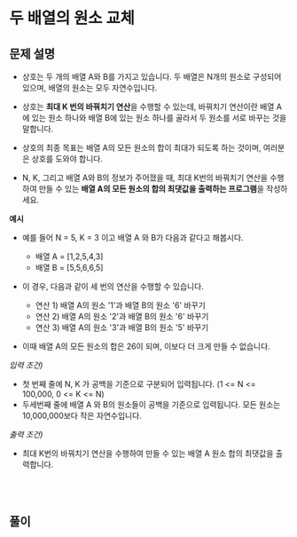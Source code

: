 # 두 배열의 원소 교체

## 문제 설명

- 상호는 두 개의 배열 A와 B를 가지고 있습니다. 두 배열은 N개의 원소로 구성되어 있으며, 배열의 원소는 모두 자연수입니다.

- 상호는 **최대 K 번의 바꿔치기 연산**을 수행할 수 있는데, 바꿔치기 연산이란 배열 A에 있는 원소 하나와 배열 B에 있는 원소 하나를 골라서 두 원소를 서로 바꾸는 것을 말합니다.

- 상호의 최종 목표는 배열 A의 모든 원소의 합이 최대가 되도록 하는 것이며, 여러분은 상호를 도와야 합니다.

- N, K, 그리고 배열 A와 B의 정보가 주어졌을 때, 최대 K번의 바꿔치기 연산을 수행하여 만들 수 있는 **배열 A의 모든 원소의 합의 최댓값을 출력하는 프로그램**을 작성하세요.

**예시**

- 예를 들어 N = 5, K = 3 이고 배열 A 와 B가 다음과 같다고 해봅시다.

  - 배열 A = \[1,2,5,4,3\]
  - 배열 B = \[5,5,6,6,5\]

- 이 경우, 다음과 같이 세 번의 연산을 수행할 수 있습니다.

  - 연산 1) 배열 A의 원소 '1'과 배열 B의 원소 '6' 바꾸기
  - 연산 2) 배열 A의 원소 '2'과 배열 B의 원소 '6' 바꾸기
  - 연산 3) 배열 A의 원소 '3'과 배열 B의 원소 '5' 바꾸기

- 이때 배열 A의 모든 원소의 합은 26이 되며, 이보다 더 크게 만들 수 없습니다.

_입력 조건)_

- 첫 번째 줄에 N, K 가 공백을 기준으로 구분되어 입력됩니다. (1 <= N <= 100,000, 0 <= K <= N)
- 두세번째 줄에 배열 A 와 B의 원소들이 공백을 기준으로 입력됩니다. 모든 원소는 10,000,000보다 작은 자연수입니다.

_출력 조건)_

- 최대 K번의 바꿔치기 연산을 수행하여 만들 수 있는 배열 A 원소 합의 최댓값을 출력합니다.

<br></br>

## 풀이

```python

```
